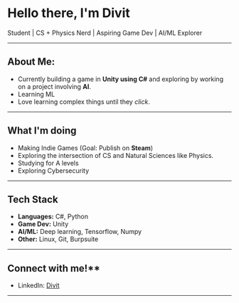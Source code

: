 # Hello there, I'm Divit

Student | CS + Physics Nerd | Aspiring Game Dev | AI/ML Explorer

---

## About Me:
- Currently building a game in **Unity using C#** and exploring by working on a project involving **AI**.
- Learning ML
- Love learning complex things until they *click*.
---

## What I'm doing
- Making Indie Games (Goal: Publish on **Steam**)
- Exploring the intersection of CS and Natural Sciences like Physics.
- Studying for A levels
- Exploring Cybersecurity
---

## Tech Stack
- **Languages:** C#, Python
- **Game Dev:** Unity
- **AI/ML:** Deep learning, Tensorflow, Numpy
- **Other:** Linux, Git, Burpsuite
---

## Connect with me!**
- LinkedIn: [Divit](https://www.linkedin.com/in/divit-tasgaonkar/)
---
